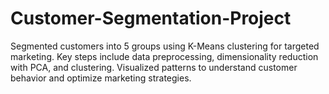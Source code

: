 # Customer-Segmentation-Project
Segmented customers into 5 groups using K-Means clustering for targeted marketing. Key steps include data preprocessing, dimensionality reduction with PCA, and clustering. Visualized patterns to understand customer behavior and optimize marketing strategies.
